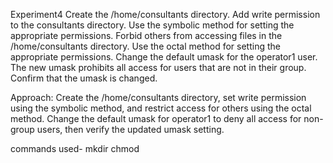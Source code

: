 Experiment4
Create the /home/consultants directory. Add write permission to the consultants directory. Use the symbolic method for setting the appropriate permissions. Forbid others from
accessing files in the /home/consultants directory. Use the octal method for setting the appropriate permissions. Change the default umask for the operator1 user. The new 
umask prohibits all access for users that are not in their group. Confirm that the umask is changed.

Approach:
Create the /home/consultants directory, set write permission using the symbolic method, and restrict access for others using the octal method. Change the default umask for 
operator1 to deny all access for non-group users, then verify the updated umask setting.


commands used-
mkdir
chmod
